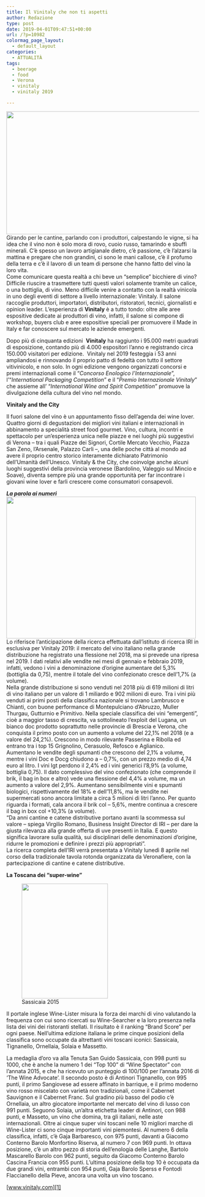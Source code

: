 ```yaml
---
title: Il Vinitaly che non ti aspetti
author: Redazione
type: post
date: 2019-04-01T09:47:51+00:00
url: /?p=10982
colormag_page_layout:
  - default_layout
categories:
  - ATTUALITÀ
tags:
  - beerage
  - food
  - Verona
  - vinitaly
  - vinitaly 2019

---
```

<img decoding="async" loading="lazy" class="alignleft wp-image-10987 " src="https://progressonline.it/wp-content/uploads/2019/03/donnafugata_vinitaly-2019.png" alt="" width="554" height="321" />Girando per le cantine, parlando con i produttori, calpestando le vigne, si ha idea che il vino non è solo mora di rovo, cuoio russo, tamarindo e sbuffi minerali. C’è spesso un lavoro artigianale dietro, c’è passione, c’è l’alzarsi la mattina e pregare che non grandini, ci sono le mani callose, c’è il profumo della terra e c’è il lavoro di un team di persone che hanno fatto del vino la loro vita.  
Come comunicare questa realtà a chi beve un “semplice” bicchiere di vino? Difficile riuscire a trasmettere tutti questi valori solamente tramite un calice, o una bottiglia, di vino. Meno difficile venire a contatto con la realtà vinicola in uno degli eventi di settore a livello internazionale: Vinitaly. Il salone raccoglie produttori, importatori, distributori, ristoratori, tecnici, giornalisti e opinion leader. L’esperienza di **Vinitaly** è a tutto tondo: oltre alle aree espositive dedicate ai produttori di vino, infatti, il salone si compone di workshop, buyers club e aree espositive speciali per promuovere il Made in Italy e far conoscere sul mercato le aziende emergenti.

Dopo più di cinquanta edizioni  **Vinitaly** ha raggiunto i 95.000 metri quadrati di esposizione, contando più di 4.000 espositori l&#8217;anno e registrando circa 150.000 visitatori per edizione.  Vinitaly nel 2019 festeggia i 53 anni ampliandosi e rinnovando il proprio patto di fedeltà con tutto il settore vitivinicolo, e non solo. In ogni edizione vengono organizzati concorsi e premi internazionali come il “_Concorso Enologico l&#8217;Internazionale_”, l’“_International Packaging Competition_” e il “_Premio Internazionale Vinitaly_” che assieme all&#8217; “_International Wine and Spirit Competition_” promuove la divulgazione della cultura del vino nel mondo.

**Vinitaly and the City** 

Il fuori salone del vino è un appuntamento fisso dell’agenda dei wine lover. Quattro giorni di degustazioni dei migliori vini italiani e internazionali in abbinamento a specialità street food gourmet. Vino, cultura, incontri e spettacolo per un’esperienza unica nelle piazze e nei luoghi più suggestivi di Verona – tra i quali Piazze dei Signori, Cortile Mercato Vecchio, Piazza San Zeno, l’Arsenale, Palazzo Carli –, una delle poche città al mondo ad avere il proprio centro storico interamente dichiarato Patrimonio dell’Umanità dell’Unesco. Vinitaly & the City, che coinvolge anche alcuni luoghi suggestivi della provincia veronese (Bardolino, Valeggio sul Mincio e Soave), diventa sempre più una grande opportunità per far incontrare i giovani wine lover e farli crescere come consumatori consapevoli.

**_La parola ai numeri<img decoding="async" loading="lazy" class="alignright wp-image-10984 " src="https://progressonline.it/wp-content/uploads/2019/03/max_9d2f86f95ed555de6b6c1492078183c5.jpg" alt="" width="495" height="370" />_**  
Lo riferisce l’anticipazione della ricerca effettuata dall’istituto di ricerca IRI in esclusiva per Vinitaly 2019: il mercato del vino italiano nella grande distribuzione ha registrato una flessione nel 2018, ma si prevede una ripresa nel 2019. I dati relativi alle vendite nei mesi di gennaio e febbraio 2019, infatti, vedono i vini a denominazione d’origine aumentare del 5,3% (bottiglia da 0,75), mentre il totale del vino confezionato cresce dell’1,7% (a volume).  
Nella grande distribuzione si sono venduti nel 2018 più di 619 milioni di litri di vino italiano per un valore di 1 miliardo e 902 milioni di euro. Tra i vini più venduti ai primi posti della classifica nazionale si trovano Lambrusco e Chianti, con buone performance di Montepulciano d’Abruzzo, Muller Thurgau, Gutturnio e Primitivo. Nella speciale classifica dei vini “emergenti”, cioè a maggior tasso di crescita, va sottolineato l’exploit del Lugana, un bianco doc prodotto soprattutto nelle provincie di Brescia e Verona, che conquista il primo posto con un aumento a volume del 22,1% nel 2018 (e a valore del 24,2%). Crescono in modo rilevante Passerina e Ribolla ed entrano tra i top 15 Grignolino, Cerasuolo, Refosco e Aglianico.  
Aumentano le vendite degli spumanti che crescono del 2,1% a volume, mentre i vini Doc e Docg chiudono a &#8211; 0,7%, con un prezzo medio di 4,74 euro al litro. I vini Igt perdono il 2,4% ed i vini generici l’8,9% (a volume, bottiglia 0,75). Il dato complessivo del vino confezionato (che comprende il brik, il bag in box e altro) vede una flessione del 4,4% a volume, ma un aumento a valore del 2,9%. Aumentano sensibilmente vini e spumanti biologici, rispettivamente del 18% e dell’11,8%, ma le vendite nei supermercati sono ancora limitate a circa 5 milioni di litri l’anno. Per quanto riguarda i formati, cala ancora il brik col &#8211; 5,6%, mentre continua a crescere il bag in box col +10,3% (a volume).  
“Da anni cantine e catene distributive portano avanti la scommessa sul valore – spiega Virgilio Romano, Business Insight Director di IRI – per dare la giusta rilevanza alla grande offerta di uve presenti in Italia. E questo significa lavorare sulla qualità, sui disciplinari delle denominazioni d’origine, ridurre le promozioni e definire i prezzi più appropriati”.  
La ricerca completa dell’IRI verrà presentata a Vinitaly lunedì 8 aprile nel corso della tradizionale tavola rotonda organizzata da Veronafiere, con la partecipazione di cantine e catene distributive.

**La Toscana dei &#8220;super-wine&#8221;**

<figure id="attachment_10988" aria-describedby="caption-attachment-10988" style="width: 225px" class="wp-caption alignleft"><img decoding="async" loading="lazy" class="size-medium wp-image-10988" src="https://progressonline.it/wp-content/uploads/2019/03/Sassicaia-2015-top-tasting-225x300.jpg" alt="" width="225" height="300" /><figcaption id="caption-attachment-10988" class="wp-caption-text">Sassicaia 2015</figcaption></figure>

Il portale inglese Wine-Lister misura la forza dei marchi di vino valutando la frequenza con cui sono ricercati su Wine-Searcher e la loro presenza nella lista dei vini dei ristoranti stellati. Il risultato è il ranking &#8220;Brand Score&#8221; per ogni paese. Nell&#8217;ultima edizione italiana le prime cinque posizioni della classifica sono occupate da altrettanti vini toscani iconici: Sassicaia, Tignanello, Ornellaia, Solaia e Massetto.

La medaglia d&#8217;oro va alla Tenuta San Guido Sassicaia, con 998 punti su 1000, che è anche la numero 1 dei &#8220;Top 100&#8221; di &#8220;Wine Spectator&#8221; con l&#8217;annata 2015, e che ha ricevuto un punteggio di 100/100 per l&#8217;annata 2016 di &#8216;The Wine Advocate&#8217;. Il secondo posto è di Antinori Tignanello, con 995 punti, il primo Sangiovese ad essere affinato in barrique, e il primo moderno vino rosso miscelato con varietà non tradizionali, come il Cabernet Sauvignon e il Cabernet Franc. Sul gradino più basso del podio c&#8217;è Ornellaia, un altro giocatore importante nel mercato del vino di lusso con 991 punti. Seguono Solaia, un&#8217;altra etichetta leader di Antinori, con 988 punti, e Masseto, un vino che domina, tra gli italiani, nelle aste internazionali. Oltre ai cinque super vini toscani nelle 10 migliori marche di Wine-Lister ci sono cinque importanti vini piemontesi. Al numero 6 della classifica, infatti, c&#8217;è Gaja Barbaresco, con 975 punti, davanti a Giacomo Conterno Barolo Monfortino Riserva, al numero 7 con 969 punti. In ottava posizione, c&#8217;è un altro pezzo di storia dell&#8217;enologia delle Langhe, Bartolo Mascarello Barolo con 962 punti, seguito da Giacomo Conterno Barolo Cascina Francia con 955 punti. L&#8217;ultima posizione della top 10 è occupata da due grandi vini, entrambi con 954 punti, Gaja Barolo Sperss e Fontodi Flaccianello della Pieve, ancora una volta un vino toscano.

[www.vinitaly.com][1]

 [1]: https://www.vinitaly.com